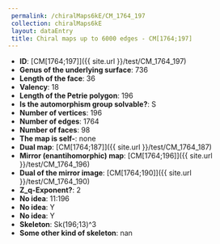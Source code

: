 ```yaml
--- 
 permalink: /chiralMaps6kE/CM_1764_197 
 collection: chiralMaps6kE
 layout: dataEntry
 title: Chiral maps up to 6000 edges - CM[1764;197]
---
```


- **ID**: [CM[1764;197]]({{ site.url }}/test/CM_1764_197)
- **Genus of the underlying surface**: 736
- **Length of the face**: 36
- **Valency**: 18
- **Length of the Petrie polygon**: 196
- **Is the automorphism group solvable?**: S
- **Number of vertices**: 196
- **Number of edges**: 1764
- **Number of faces**: 98
- **The map is self-**: none
- **Dual map**: [CM[1764;187]]({{ site.url }}/test/CM_1764_187)
- **Mirror (enantihomorphic) map**: [CM[1764;196]]({{ site.url }}/test/CM_1764_196)
- **Dual of the mirror image**: [CM[1764;190]]({{ site.url }}/test/CM_1764_190)
- **Z_q-Exponent?**: 2
- **No idea**:  11:196
- **No idea**: Y
- **No idea**: Y
- **Skeleton**: Sk(196;13)^3
- **Some other kind of skeleton**: nan

